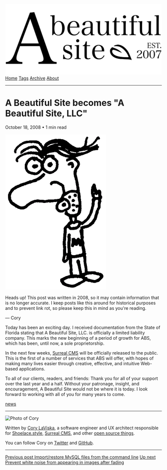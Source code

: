 <a href="../../index.html" class="header-link"><img src="../../images/logos/wordmark.svg" alt="A Beautiful Site" class="wordmark" /></a> <a href="../../index.html" class="nav-item">Home</a> <a href="../../tags/index.html" class="nav-item">Tags</a> <a href="../index.html" class="nav-item">Archive</a> <a href="../../about/index.html" class="nav-item">About</a>

------------------------------------------------------------------------

A Beautiful Site becomes "A Beautiful Site, LLC"
================================================

October 18, 2008 • 1 min read

![A drawing of a cartoon man pointing upwards](../../images/artwork/pointer.gif)

Heads up! This post was written in 2008, so it may contain information that is no longer accurate. I keep posts like this around for historical purposes and to prevent link rot, so please keep this in mind as you're reading.

— Cory

Today has been an exciting day. I received documentation from the State of Florida stating that A Beautiful Site, LLC. is officially a limited liability company. This marks the new beginning of a period of growth for ABS, which has been, until now, a sole proprietorship.

In the next few weeks, [Surreal CMS](http://www.surrealcms.com/) will be officially released to the public. This is the first of a number of services that ABS will offer, with hopes of making many lives easier through creative, effective, and intuitive Web-based applications.

To all of our clients, readers, and friends: Thank you for all of your support over the last year and a half. Without your patronage, insight, and encouragement, A Beautiful Site would not be where it is today. I look forward to working with all of you for many years to come.

<a href="../../tags/news/index.html" class="post-tag">news</a>

------------------------------------------------------------------------

<img src="http://0.gravatar.com/avatar/bf1b3b95fd5b096a3592247c29667b33?s=512" alt="Photo of Cory" class="avatar avatar-small" />

Written by [Cory LaViska](../../index-4.html), a software engineer and UX architect responsible for [Shoelace.style](https://shoelace.style/), [Surreal CMS](https://www.surrealcms.com/), and other [open source things](https://github.com/claviska).

You can follow Cory on [Twitter](https://twitter.com/bgooonz) and [GitHub](https://github.com/claviska).

------------------------------------------------------------------------

<a href="../import-restore-mysql-files-from-the-command-line/index.html" class="post-nav-previous"><span class="small">Previous post</span> Import/restore MySQL files from the command line</a> <a href="../prevent-white-noise-from-appearing-in-images-after-fading/index.html" class="post-nav-next"><span class="small">Up next</span> Prevent white noise from appearing in images after fading</a>
